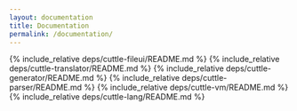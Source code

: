 ```yaml
---
layout: documentation
title: Documentation
permalink: /documentation/
---
```


{% include_relative deps/cuttle-fileui/README.md %}
{% include_relative deps/cuttle-translator/README.md %}
{% include_relative deps/cuttle-generator/README.md %}
{% include_relative deps/cuttle-parser/README.md %}
{% include_relative deps/cuttle-vm/README.md %}
{% include_relative deps/cuttle-lang/README.md %}
